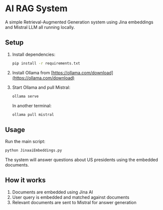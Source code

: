 # AI RAG System

A simple Retrieval-Augmented Generation system using Jina embeddings and Mistral LLM all running locally.

## Setup

1. Install dependencies:

   ```bash
   pip install -r requirements.txt
   ```

2. Install Ollama from [https://ollama.com/download](https://ollama.com/download)

3. Start Ollama and pull Mistral:

   ```bash
   ollama serve
   ```
   
   In another terminal:

   ```bash
   ollama pull mistral
   ```

## Usage

Run the main script:

```bash
python JinaaiEmbeddings.py
```

The system will answer questions about US presidents using the embedded documents.

## How it works

1. Documents are embedded using Jina AI
2. User query is embedded and matched against documents
3. Relevant documents are sent to Mistral for answer generation